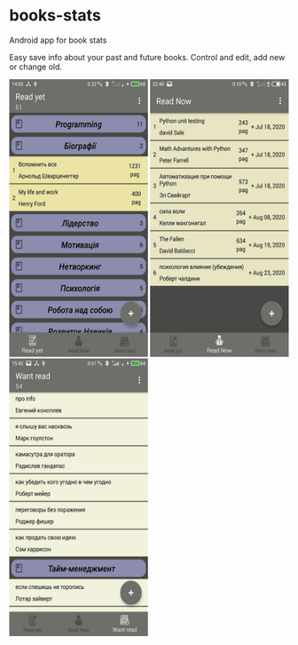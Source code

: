 # books-stats
Android app for book stats

Easy save info about your past and future books. Control and edit, add new or change old.

<img src="/docs/images/read%20yet.jpg" width="250" height="500"> <img src="/docs/images/read%20now.jpg" width="250" height="500"> <img src="/docs/images/want%20read.jpg" width="250" height="500">
